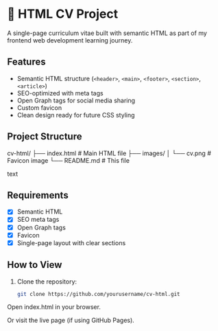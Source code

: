 # 📄 HTML CV Project

A single-page curriculum vitae built with semantic HTML as part of my frontend web development learning journey.

## Features

- Semantic HTML structure (`<header>`, `<main>`, `<footer>`, `<section>`, `<article>`)
- SEO-optimized with meta tags
- Open Graph tags for social media sharing
- Custom favicon
- Clean design ready for future CSS styling

## Project Structure
cv-html/
├── index.html # Main HTML file
├── images/
│ └── cv.png # Favicon image
└── README.md # This file

text

## Requirements

- [x] Semantic HTML
- [x] SEO meta tags
- [x] Open Graph tags
- [x] Favicon
- [x] Single-page layout with clear sections

## How to View

1. Clone the repository:
   ```bash
   git clone https://github.com/yourusername/cv-html.git
Open index.html in your browser.

Or visit the live page (if using GitHub Pages).
